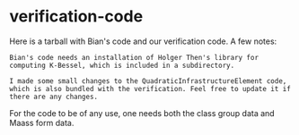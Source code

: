 # verification-code


Here is a tarball with Bian's code and our verification code. A few notes:

    Bian's code needs an installation of Holger Then's library for computing K-Bessel, which is included in a subdirectory.

    I made some small changes to the QuadraticInfrastructureElement code, which is also bundled with the verification. Feel free to update it if there are any changes.

For the code to be of any use, one needs both the class group data and Maass form data.
